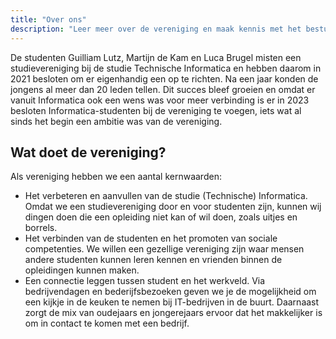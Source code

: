 ```yaml
---
title: "Over ons"
description: "Leer meer over de vereniging en maak kennis met het bestuur."
---
```


De studenten Guilliam Lutz, Martijn de Kam en Luca Brugel misten een studievereniging bij de studie Technische Informatica en hebben daarom in 2021 besloten om er eigenhandig een op te richten. Na een jaar konden de jongens al meer dan 20 leden tellen. Dit succes bleef groeien en omdat er vanuit Informatica ook een wens was voor meer verbinding is er in 2023 besloten Informatica-studenten bij de vereniging te voegen, iets wat al sinds het begin een ambitie was van de vereniging.

## Wat doet de vereniging?

Als vereniging hebben we een aantal kernwaarden:

- Het verbeteren en aanvullen van de studie (Technische) Informatica. Omdat we een studievereniging door en voor studenten zijn, kunnen wij dingen doen die een opleiding niet kan of wil doen, zoals uitjes en borrels.
- Het verbinden van de studenten en het promoten van sociale competenties. We willen een gezellige vereniging zijn waar mensen andere studenten kunnen leren kennen en vrienden binnen de opleidingen kunnen maken.
- Een connectie leggen tussen student en het werkveld. Via bedrijvendagen en bederijfsbezoeken geven we je de mogelijkheid om een kijkje in de keuken te nemen bij IT-bedrijven in de buurt. Daarnaast zorgt de mix van oudejaars en jongerejaars ervoor dat het makkelijker is om in contact te komen met een bedrijf.